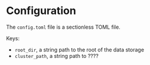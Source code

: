 # Configuration

The `config.toml` file is a sectionless TOML file.

Keys:

- `root_dir`, a string path to the root of the data storage
- `cluster_path`, a string path to ????
